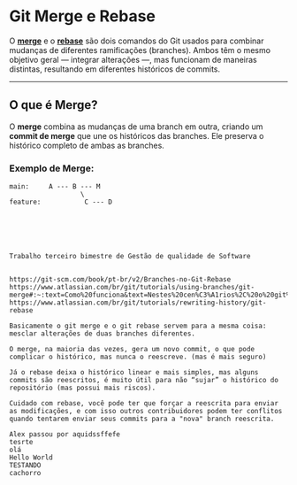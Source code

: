 # Git Merge e Rebase

O [**merge**](https://git-scm.com/docs/git-merge) e o [**rebase**](https://git-scm.com/docs/git-rebase) são dois comandos do Git usados para combinar mudanças de diferentes ramificações (branches). Ambos têm o mesmo objetivo geral — integrar alterações —, mas funcionam de maneiras distintas, resultando em diferentes históricos de commits.

---

## **O que é Merge?**

O **merge** combina as mudanças de uma branch em outra, criando um **commit de merge** que une os históricos das branches. Ele preserva o histórico completo de ambas as branches.

### Exemplo de Merge:
```plaintext
main:     A --- B --- M
                  \     
feature:           C --- D






Trabalho terceiro bimestre de Gestão de qualidade de Software


https://git-scm.com/book/pt-br/v2/Branches-no-Git-Rebase
https://www.atlassian.com/br/git/tutorials/using-branches/git-merge#:~:text=Como%20funciona&text=Nestes%20cen%C3%A1rios%2C%20o%20git%20merge,sequ%C3%AAncia%20de%20merge%20commit%20enfileirada.
https://www.atlassian.com/br/git/tutorials/rewriting-history/git-rebase

Basicamente o git merge e o git rebase servem para a mesma coisa: mesclar alterações de duas branches diferentes.

O merge, na maioria das vezes, gera um novo commit, o que pode complicar o histórico, mas nunca o reescreve. (mas é mais seguro)

Já o rebase deixa o histórico linear e mais simples, mas alguns commits são reescritos, é muito útil para não “sujar” o histórico do repositório (mas possui mais riscos).

Cuidado com rebase, você pode ter que forçar a reescrita para enviar as modificações, e com isso outros contribuidores podem ter conflitos quando tentarem enviar seus commits para a "nova" branch reescrita.

Alex passou por aquidssffefe
tesrte
olá
Hello World
TESTANDO
cachorro